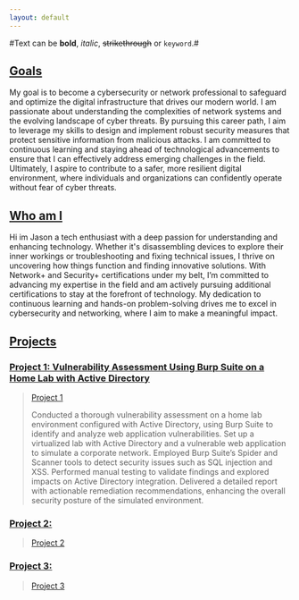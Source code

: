 ```yaml
---
layout: default
---
```


#Text can be **bold**, _italic_, ~~strikethrough~~ or `keyword`.#


## <ins>Goals<ins>

My goal is to become a cybersecurity or network professional to safeguard and optimize the digital infrastructure that drives our modern world. I am passionate about understanding the complexities of network systems and the evolving landscape of cyber threats. By pursuing this career path, I aim to leverage my skills to design and implement robust security measures that protect sensitive information from malicious attacks. I am committed to continuous learning and staying ahead of technological advancements to ensure that I can effectively address emerging challenges in the field. Ultimately, I aspire to contribute to a safer, more resilient digital environment, where individuals and organizations can confidently operate without fear of cyber threats.

## <ins>Who am I<ins> 

Hi im Jason a tech enthusiast with a deep passion for understanding and enhancing technology. Whether it's disassembling devices to explore their inner workings or troubleshooting and fixing technical issues, I thrive on uncovering how things function and finding innovative solutions. With Network+ and Security+ certifications under my belt, I’m committed to advancing my expertise in the field and am actively pursuing additional certifications to stay at the forefront of technology. My dedication to continuous learning and hands-on problem-solving drives me to excel in cybersecurity and networking, where I aim to make a meaningful impact.


## <ins>Projects<ins>
### <ins>Project 1: Vulnerability Assessment Using Burp Suite on a Home Lab with Active Directory<ins>  
>
>[Project 1](./Project1.html)
>
> Conducted a thorough vulnerability assessment on a home lab environment configured with Active Directory, using Burp Suite to identify and analyze web application vulnerabilities. Set up a virtualized lab with Active Directory and a vulnerable web application to simulate a corporate network. Employed Burp Suite’s Spider and Scanner tools to detect security issues such as SQL injection and XSS. Performed manual testing to validate findings and explored impacts on Active Directory integration. Delivered a detailed report with actionable remediation recommendations, enhancing the overall security posture of the simulated environment.


### <ins>Project 2:<ins>
>
>[Project 2](./Project2.html)
>

### <ins>Project 3:<ins>
>
>[Project 3](./Project3.html)

>
>>
>>>
>>>>
>>>>>
>>>>>
